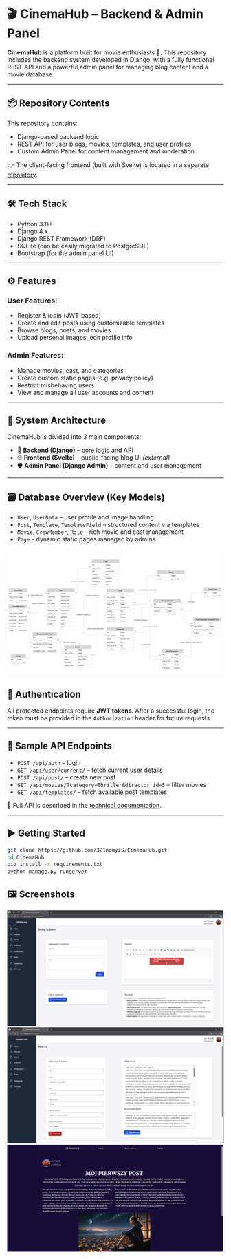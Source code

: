 # 🎬 CinemaHub – Backend & Admin Panel

**CinemaHub** is a platform built for movie enthusiasts 🎥. This repository includes the backend system developed in Django, with a fully functional REST API and a powerful admin panel for managing blog content and a movie database.

---

## 📦 Repository Contents

This repository contains:
- Django-based backend logic
- REST API for user blogs, movies, templates, and user profiles
- Custom Admin Panel for content management and moderation

👉 The client-facing frontend (built with Svelte) is located in a separate [repository](https://github.com/jedrzej-gorski/sveltekit-landing-daisy).

---

## 🛠️ Tech Stack

- Python 3.11+
- Django 4.x
- Django REST Framework (DRF)
- SQLite (can be easily migrated to PostgreSQL)
- Bootstrap (for the admin panel UI)

---

## ⚙️ Features

### User Features:
- Register & login (JWT-based)
- Create and edit posts using customizable templates
- Browse blogs, posts, and movies
- Upload personal images, edit profile info

### Admin Features:
- Manage movies, cast, and categories
- Create custom static pages (e.g. privacy policy)
- Restrict misbehaving users
- View and manage all user accounts and content

---

## 🧩 System Architecture

CinemaHub is divided into 3 main components:

- 🧠 **Backend (Django)** – core logic and API
- 🌐 **Frontend (Svelte)** – public-facing blog UI *(external)*
- 🛡️ **Admin Panel (Django Admin)** – content and user management

---

## 🗃️ Database Overview (Key Models)

- `User`, `UserData` – user profile and image handling
- `Post`, `Template`, `TemplateField` – structured content via templates
- `Movie`, `CrewMember`, `Role` – rich movie and cast management
- `Page` – dynamic static pages managed by admins

![Database Schema](assets/db-schema.png)
---

## 🔐 Authentication

All protected endpoints require **JWT tokens**. After a successful login, the token must be provided in the `Authorization` header for future requests.

---

## 📡 Sample API Endpoints

- `POST /api/auth` – login
- `GET /api/user/current/` – fetch current user details
- `POST /api/post/` – create new post
- `GET /api/movies/?category=Thriller&director_id=5` – filter movies
- `GET /api/templates/` – fetch available post templates

📄 Full API is described in the [technical documentation](https://docs.google.com/document/d/1jldDyfMLo86742EcsTbsRZZs7AO1JpYRaGkWEGdNtmg/edit?usp=sharing).

---

## ▶️ Getting Started

```bash
git clone https://github.com/321nomyzS/CinemaHub.git
cd CinemaHub
pip install -r requirements.txt
python manage.py runserver
```

## 🖼️ Screenshots
![Screenshot 1](assets/screenshot-1.png)
![Screenshot 2](assets/screenshot-2.png)
![Screenshot 3](assets/screenshot-3.png)